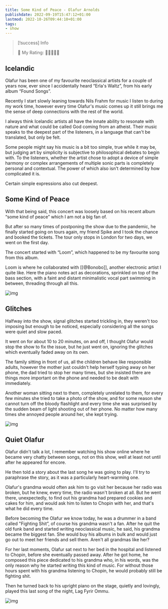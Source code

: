 ```yaml
---
title: Some Kind of Peace - Olafur Arnolds
publishdate: 2022-09-19T15:47:12+01:00
lastmod: 2022-10-26T09:44:10+01:00
tags: 
- show
---
```






> [!success] Info 
 > 
 > 🤔 My Rating: 💙💙💙🖤🖤 <br> 



## Icelandic



Olafur has been one of my favourite neoclassical artists for a couple of years now, ever since I accidentally heard “Erla's Waltz”, from his early album “Found Songs”.



Recently I start slowly leaning towards Nils Frahm for music I listen to during my work time, however every time Olafur's music comes up it still brings me the sense of deep connections with the rest of the world.



I always think Icelandic artists all have the innate ability to resonate with nature and what could be called God coming from an atheist. Their music speaks to the deepest part of the listeners, in a language that can't be translated, but only be felt.



Some people might say his music is a bit too simple, true while it may be, but judging art by simplicity is subjective to philosophical debates to begin with. To the listeners, whether the artist chose to adopt a device of simple harmony or complex arrangements of multiple sonic parts is completely personal and contextual. The power of which also isn't determined by how complicated it is. 



Certain simple expressions also cut deepest.





## Some Kind of Peace



With that being said, this concert was loosely based on his recent album “some kind of peace” which I am not a big fan of.



But after so many times of postponing the show due to the pandemic, he finally started going on tours again, my friend Spike and I took the chance and booked the tickets. The tour only stops in London for two days, we went on the first day.



The concert started with “Loom”, which happened to be my favourite song from this album.



Loom is where he collaborated with [[@Bonobo]], another electronic artist I quite like. Here the piano notes act as decorations, sprinkled on top of the bass section, with a faint and distant minimalistic vocal part swimming in between, threading through all this. 



![img](https://i.imgur.com/Kvsa1cE.jpg)



## Glitches



Halfway into the show, signal glitches started trickling in, they weren't too imposing but enough to be noticed, especially considering all the songs were quiet and slow paced. 



It went on for about 10 to 20 minutes, on and off, I thought Olafur would stop the show to fix the issue, but he just went on, ignoring the glitches which eventually faded away on its own.



The family sitting in front of us, all the children behave like responsible adults, however the mother just couldn't help herself typing away on her phone, the dad tried to stop her many times, but she insisted there are things more important on the phone and needed to be dealt with immediately. 



Another woman sitting next to them, completely unrelated to them, for every few minutes she tried to take a photo of the show, and for some reason she cannot turn off the bloody flashlight and every time she was surprised by the sudden beam of light shooting out of her phone. No matter how many times she annoyed people around her, she kept trying.



![img](https://i.imgur.com/B1UGRMf.jpg)



## Quiet Olafur



Olafur didn't talk a lot, I remember watching his show online where he became very chatty between songs, not on this show, well at least not until after he appeared for encore.



He then told a story about the last song he was going to play. I'll try to paraphrase the story, as it was a particularly heart-warming one.



Olafur's grandma would often ask him to go visit her because her radio was broken, but he knew, every time, the radio wasn't broken at all. But he went there, unexpectedly, to find out his grandma had prepared cookies and cakes for him, and would ask him to listen to Chopin with her, and that's what he did every time. 



Before becoming the Olafur we know today, he was a drummer in a band called "Fighting Shit”, of course his grandma wasn't a fan. After he quit the old funk band and started writing neoclassical music, he said, his grandma became the biggest fan. She would buy his albums in bulk and would just go out to meet her friends and sell them. Aren't all grandmas like her?



For her last moments, Olafur sat next to her bed in the hospital and listened to Chopin, before she eventually passed away. After he got home, he composed this piece dedicated to his grandma who, in his words, was the only reason why he started writing this kind of music. For without those hours spent with his grandma listening to Chopin, he would probably still be fighting shit. 



Then he turned back to his upright piano on the stage, quietly and lovingly, played this last song of the night, Lag Fyrir Ommu.



![img](https://i.imgur.com/NIotdfw.jpg)



